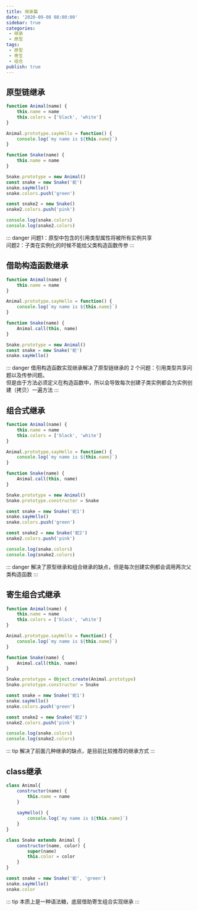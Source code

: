 ```yaml
---
title: 继承篇
date: '2020-09-08 08:00:00'
sidebar: true
categories:
 - 继承
 - 原型
tags:
 - 原型
 - 寄生
 - 组合
publish: true
---
```


## 原型链继承
```javascript
function Animal(name) {
    this.name = name
    this.colors = ['black', 'white']
}

Animal.prototype.sayHello = function() {
    console.log(`my name is ${this.name}`)
}

function Snake(name) {
    this.name = name
}

Snake.prototype = new Animal()
const snake = new Snake('蛇')
snake.sayHello()
snake.colors.push('green')

const snake2 = new Snake()
snake2.colors.push('pink')

console.log(snake.colors)
console.log(snake2.colors)
```
::: danger
问题1：原型中包含的引用类型属性将被所有实例共享  
问题2：子类在实例化的时候不能给父类构造函数传参
:::
  
  
## 借助构造函数继承
```javascript
function Animal(name) {
    this.name = name
}

Animal.prototype.sayHello = function() {
    console.log(`my name is ${this.name}`)
}

function Snake(name) {
    Animal.call(this, name)
}

Snake.prototype = new Animal()
const snake = new Snake('蛇')
snake.sayHello()
```
::: danger
借用构造函数实现继承解决了原型链继承的 2 个问题：引用类型共享问题以及传参问题。  
但是由于方法必须定义在构造函数中，所以会导致每次创建子类实例都会为实例创建（拷贝）一遍方法
:::
  

## 组合式继承
```javascript
function Animal(name) {
    this.name = name
    this.colors = ['black', 'white']
}

Animal.prototype.sayHello = function() {
    console.log(`my name is ${this.name}`)
}

function Snake(name) {
    Animal.call(this, name)
}

Snake.prototype = new Animal()
Snake.prototype.constructor = Snake

const snake = new Snake('蛇1')
snake.sayHello()
snake.colors.push('green')

const snake2 = new Snake('蛇2')
snake2.colors.push('pink')

console.log(snake.colors)
console.log(snake2.colors)
```
::: danger
解决了原型继承和组合继承的缺点，但是每次创建实例都会调用两次父类构造函数
:::
  
## 寄生组合式继承
```javascript
function Animal(name) {
    this.name = name
    this.colors = ['black', 'white']
}

Animal.prototype.sayHello = function() {
    console.log(`my name is ${this.name}`)
}

function Snake(name) {
    Animal.call(this, name)
}

Snake.prototype = Object.create(Animal.prototype)
Snake.prototype.constructor = Snake

const snake = new Snake('蛇1')
snake.sayHello()
snake.colors.push('green')

const snake2 = new Snake('蛇2')
snake2.colors.push('pink')

console.log(snake.colors)
console.log(snake2.colors)
```
::: tip 
解决了前面几种继承的缺点，是目前比较推荐的继承方式
:::
  
## class继承
```javascript
class Animal{
    constructor(name) {
        this.name = name
    }
    
    sayHello() {
        console.log(`my name is ${this.name}`)
    }
}

class Snake extends Animal {
    constructor(name, color) {
        super(name)
        this.color = color
    }
}

const snake = new Snake('蛇', 'green')
snake.sayHello()
snake.color
```
::: tip 
本质上是一种语法糖，底层借助寄生组合实现继承
:::